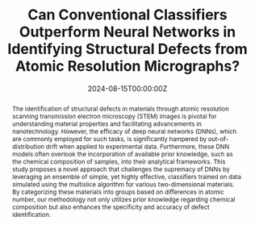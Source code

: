 ---
title: "Can Conventional Classifiers Outperform Neural Networks in Identifying Structural Defects from Atomic Resolution Micrographs?"
authors:
- admin
- Cheng Zhang
- N. Duane Loh
author_notes:
- Corresponding author
- 
- 
date: "2024-08-15T00:00:00Z"

# Schedule page publish date (NOT publication's date).
publishDate: "2024-07-28T00:00:00Z"

# Publication type.
# Accepts a single type but formatted as a YAML list (for Hugo requirements).
# Enter a publication type from the CSL standard.
publication_types:
- article-journal

# Publication name and optional abbreviated publication name.
publication: '***Microscopy and Microanalysis***'
publication_short: ""

abstract: The identification of structural defects in materials through atomic resolution scanning transmission electron microscopy (STEM) images is pivotal for understanding material properties and facilitating advancements in nanotechnology. However, the efficacy of deep neural networks (DNNs), which are commonly employed for such tasks, is significantly hampered by out-of-distribution drift when applied to experimental data. Furthermore, these DNN models often overlook the incorporation of available prior knowledge, such as the chemical composition of samples, into their analytical frameworks. This study proposes a novel approach that challenges the supremacy of DNNs by leveraging an ensemble of simple, yet highly effective, classifiers trained on data simulated using the multislice algorithm for various two-dimensional materials. By categorizing these materials into groups based on differences in atomic number, our methodology not only utilizes prior knowledge regarding chemical composition but also enhances the specificity and accuracy of defect identification.

# Summary. An optional shortened abstract.
summary:

tags:
- symmetry
- STEM
- features
featured: false


url_pdf: 
url_code:
url_poster: ''
#url_dataset: 'https://github.com/jiadongdan/motif-learn'
url_project: ''
url_slides: ''
url_source: https://doi.org/10.1093/mam/ozae044.206
url_video: ''
---